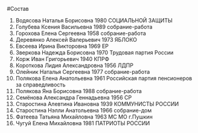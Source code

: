 #Состав
1. Водясова Наталья Борисовна 1980 СОЦИАЛЬНОЙ ЗАЩИТЫ
2. Голубева Ксения Васильевна 1989 собрание-работа
3. Горохова Елена Сергеевна 1958 собрание-работа
4. Деревянко Алексей Валерьевич 1973 ЯБЛОКО
5. Евсеева Ирина Викторовна 1969 ЕР
6. Зверкова Надежда Борисовна 1970 Трудовая партия России
7. Корж Иван Григорьевич 1940 КПРФ
8. Короткова Лидия Александровна 1956 ЛДПР
9. Олейник Наталья Сергеевна 1977 собрание-работа
10. Полякова Елена Анатольевна 1961 Российская партия пенсионеров за справедливость
11. Полякова Яна Борисовна 1988 собрание-работа
12. Семёнова Александра Геннадьевна 1956 СР
13. Старостина Алевтина Ивановна 1939 КОММУНИСТЫ РОССИИ
14. Старостина Нэлли Анатольевна 1966 собрание-дом
15. Фатеева Татьяна Михайловна 1963 МС МО г.Пушкин
16. Чугуй Елена Михайловна 1981 ПАТРИОТЫ РОССИИ
